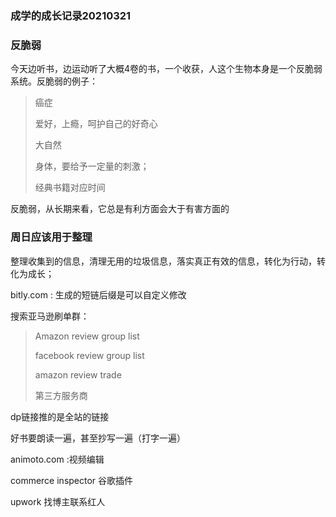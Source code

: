 ### 成学的成长记录20210321

### 反脆弱

今天边听书，边运动听了大概4卷的书，一个收获，人这个生物本身是一个反脆弱系统。反脆弱的例子：

> 癌症
>
> 爱好，上瘾，呵护自己的好奇心
>
> 大自然
>
> 身体，要给予一定量的刺激；
>
> 经典书籍对应时间

反脆弱，从长期来看，它总是有利方面会大于有害方面的

### 周日应该用于整理

整理收集到的信息，清理无用的垃圾信息，落实真正有效的信息，转化为行动，转化为成长；

bitly.com : 生成的短链后缀是可以自定义修改

搜索亚马逊刷单群： 

> Amazon review group list
>
> facebook review group list
>
> amazon review trade
>
> 第三方服务商

dp链接推的是全站的链接

好书要朗读一遍，甚至抄写一遍（打字一遍）

animoto.com :视频编辑

commerce inspector 谷歌插件

upwork 找博主联系红人


